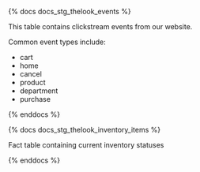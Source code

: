 {% docs docs_stg_thelook_events %}

This table contains clickstream events from our website.

Common event types include:
- cart
- home
- cancel
- product
- department
- purchase

{% enddocs %}

{% docs docs_stg_thelook_inventory_items %}

Fact table containing current inventory statuses

{% enddocs %}